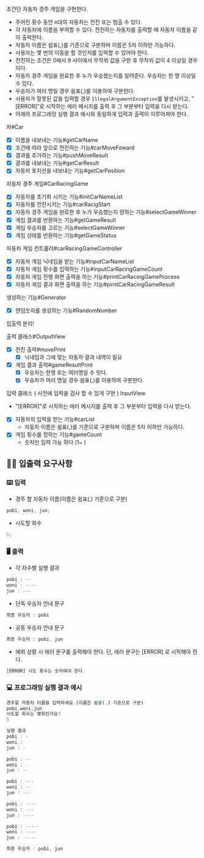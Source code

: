 초간단 자동차 경주 게임을 구현한다.

- 주어진 횟수 동안 n대의 자동차는 전진 또는 멈출 수 있다.
- 각 자동차에 이름을 부여할 수 있다. 전진하는 자동차를 출력할 때 자동차 이름을 같이 출력한다.
- 자동차 이름은 쉼표(,)를 기준으로 구분하며 이름은 5자 이하만 가능하다.
- 사용자는 몇 번의 이동을 할 것인지를 입력할 수 있어야 한다.
- 전진하는 조건은 0에서 9 사이에서 무작위 값을 구한 후 무작위 값이 4 이상일 경우이다.
- 자동차 경주 게임을 완료한 후 누가 우승했는지를 알려준다. 우승자는 한 명 이상일 수 있다.
- 우승자가 여러 명일 경우 쉼표(,)를 이용하여 구분한다.
- 사용자가 잘못된 값을 입력할 경우 `IllegalArgumentException`를 발생시키고, "[ERROR]"로 시작하는 에러 메시지를 출력 후 그 부분부터 입력을 다시 받는다.
- 아래의 프로그래밍 실행 결과 예시와 동일하게 입력과 출력이 이루어져야 한다.

차#Car

- [x] 이름을 내보내는 기능#getCarName
- [x] 조건에 따라 앞으로 전진하는 기능#carMoveFoward
- [x] 결과를 추가하는 기능#pushMoveResult
- [x] 결과를 내보내는 기능#getCarResult
- [x] 자동차 포지션을 내보내는 기능#getCarPosition

자동차 경주 게임#CarRacingGame

- [x] 자동차를 초기화 시키는 기능#initCarNameList
- [x] 자동차를 전진시키는 기능#carRacigStart
- [x] 자동차 경주 게임을 완료한 후 누가 우승했는지 정하는 기능#selectGameWinner
- [x] 게임 결과를 반환하는 기능#getGameResult
- [x] 게임 우승자를 고르는 기능#selectGameWinner
- [x] 게임 상태를 반환하는 기능#getGameStatus

자동차 게임 컨트롤러#carRacingGameController

- [x] 자동차 게임 닉네임을 받는 기능#inputCarNameList
- [x] 자동차 게임 횟수를 입력하는 기능#inputCarRacingGameCount
- [x] 자동차 게임 진행 화면 출력을 하는 기능#printCarRacingGameProcess
- [x] 자동차 게임 결과 화면 출력을 하는 기능#pirntCarRacingGameResult

생성하는 기능#Generator

- [x] 렌덤숫자를 생성하는 기능#RandomNumber

입출력 분리!

출력 클래스#OutputView

- [x] 전진 출력#movePrint
  - [x] 닉네임과 그에 맞는 자동차 결과 내역이 필요
- [x] 게임 결과 출력#gameResultPrint
  - [x] 우승자는 한명 또는 여러명일 수 잇다.
  - [x] 우승자가 여러 명일 경우 쉼표(,)를 이용하여 구분한다.

입력 클래스 ( 사전에 입력을 검사 할 수 있게 구현 ) InputView

- "[ERROR]"로 시작하는 에러 메시지를 출력 후 그 부분부터 입력을 다시 받는다.
- [x] 자동차의 입력을 받는 기능#carList
  - 자동차 이름은 쉼표(,)를 기준으로 구분하며 이름은 5자 이하만 가능하다.
- [x] 게임 횟수를 정하는 기능#gameCount
  - 숫자만 입력 가능 하다 (1~ )

## ✍🏻 입출력 요구사항

### ⌨️ 입력

- 경주 할 자동차 이름(이름은 쉼표(,) 기준으로 구분)

```jsx
pobi, woni, jun;
```

- 시도할 회수

```jsx
5;
```

### 🖥 출력

- 각 차수별 실행 결과

```jsx
pobi : --
woni : ----
jun : ---
```

- 단독 우승자 안내 문구

```jsx
최종 우승자 : pobi
```

- 공동 우승자 안내 문구

```jsx
최종 우승자 : pobi, jun
```

- 예외 상황 시 에러 문구를 출력해야 한다. 단, 에러 문구는 [ERROR] 로 시작해야 한다.

```jsx
[ERROR] 시도 횟수는 숫자여야 한다.
```

### 💻 프로그래밍 실행 결과 예시

```jsx
경주할 자동차 이름을 입력하세요.(이름은 쉼표(,) 기준으로 구분)
pobi,woni,jun
시도할 회수는 몇회인가요?
5

실행 결과
pobi : -
woni :
jun : -

pobi : --
woni : -
jun : --

pobi : ---
woni : --
jun : ---

pobi : ----
woni : ---
jun : ----

pobi : -----
woni : ----
jun : -----

최종 우승자 : pobi, jun
```
